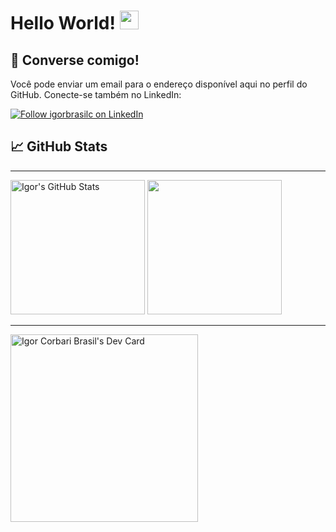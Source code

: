 # Hello World! <img src="https://raw.githubusercontent.com/MartinHeinz/MartinHeinz/master/wave.gif" width="30px">

## 📩 Converse comigo!
Você pode enviar um email para o endereço disponível aqui no perfil do GitHub. Conecte-se também no LinkedIn:

[<img src="https://img.shields.io/badge/LinkedIn-0077B5?style=for-the-badge&logo=linkedin&logoColor=white" align="center" alt="Follow igorbrasilc on LinkedIn" title="Follow igorbrasilc on LinkedIn"/>](https://www.linkedin.com/in/igor-corbari-brasil-23857512a/)

## &#x1f4c8; GitHub Stats
***

  <img height="215px" src="https://github-profile-summary-cards.vercel.app/api/cards/profile-details?username=igorbrasilc&theme=vue" alt="Igor's GitHub Stats"></img>
  <img height="215px" src="https://github-readme-stats.vercel.app/api/top-langs/?username=igorbrasilc"></img>
  
***

<a href="https://app.daily.dev/igorcorbaribrasil"><img src="https://api.daily.dev/devcards/819e6c3fa7d348059252985eeecde446.png?r=cfv" width="300" alt="Igor Corbari Brasil's Dev Card"/></a>




